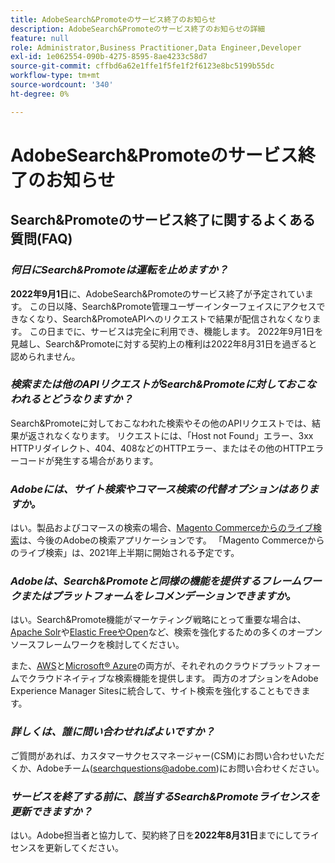 ```yaml
---
title: AdobeSearch&Promoteのサービス終了のお知らせ
description: AdobeSearch&Promoteのサービス終了のお知らせの詳細
feature: null
role: Administrator,Business Practitioner,Data Engineer,Developer
exl-id: 1e062554-090b-4275-8595-8ae4233c58d7
source-git-commit: cffbd6a62e1ffe1f5fe1f2f6123e8bc5199b55dc
workflow-type: tm+mt
source-wordcount: '340'
ht-degree: 0%

---
```


# AdobeSearch&amp;Promoteのサービス終了のお知らせ

## Search&amp;Promoteのサービス終了に関するよくある質問(FAQ)

### **_何日にSearch&amp;Promoteは運転を止めますか？_**

**2022年9月1日**&#x200B;に、AdobeSearch&amp;Promoteのサービス終了が予定されています。 この日以降、Search&amp;Promote管理ユーザーインターフェイスにアクセスできなくなり、Search&amp;PromoteAPIへのリクエストで結果が配信されなくなります。 この日までに、サービスは完全に利用でき、機能します。 2022年9月1日を見越し、Search&amp;Promoteに対する契約上の権利は2022年8月31日を過ぎると認められません。

### **_検索または他のAPIリクエストがSearch&amp;Promoteに対しておこなわれるとどうなりますか？_**

Search&amp;Promoteに対しておこなわれた検索やその他のAPIリクエストでは、結果が返されなくなります。 リクエストには、「Host not Found」エラー、3xx HTTPリダイレクト、404、408などのHTTPエラー、またはその他のHTTPエラーコードが発生する場合があります。

### **_Adobeには、サイト検索やコマース検索の代替オプションはありますか。_**

はい。製品およびコマースの検索の場合、[Magento Commerceからのライブ検索](https://blog.adobe.com/en/publish/2020/11/23/new-ai-capabilities-for-magento-commerce-improve-retail.html)は、今後のAdobeの検索アプリケーションです。 「Magento Commerceからのライブ検索」は、2021年上半期に開始される予定です。

### **_Adobeは、Search&amp;Promoteと同様の機能を提供するフレームワークまたはプラットフォームをレコメンデーションできますか。_**

はい。Search&amp;Promote機能がマーケティング戦略にとって重要な場合は、[Apache Solr](https://solr.apache.org/)や[Elastic FreeやOpen](https://www.elastic.co/about/free-and-open)など、検索を強化するための多くのオープンソースフレームワークを検討してください。

また、[AWS](https://aws.amazon.com/cloudsearch/)と[Microsoft® Azure](https://azure.microsoft.com/en-us/services/search/)の両方が、それぞれのクラウドプラットフォームでクラウドネイティブな検索機能を提供します。 両方のオプションをAdobe Experience Manager Sitesに統合して、サイト検索を強化することもできます。

### **_詳しくは、誰に問い合わせればよいですか？_**

ご質問があれば、カスタマーサクセスマネージャー(CSM)にお問い合わせいただくか、Adobeチーム([searchquestions@adobe.com](mailto:searchquestions@adobe.com))にお問い合わせください。

### **_サービスを終了する前に、該当するSearch&amp;Promoteライセンスを更新できますか？_**

はい。Adobe担当者と協力して、契約終了日を&#x200B;**2022年8月31日**&#x200B;までにしてライセンスを更新してください。
